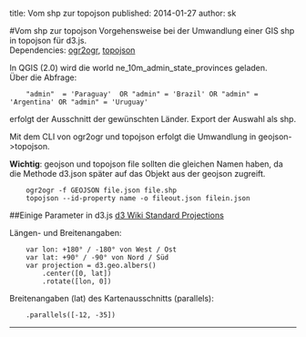title: Vom shp zur topojson
published: 2014-01-27
author: sk

#Vom shp zur topojson
Vorgehensweise bei der Umwandlung einer GIS shp in topojson für d3.js.  
Dependencies: [ogr2ogr](http://www.gdal.org/ogr2ogr.html), [topojson](https://github.com/mbostock/topojson/wiki/Command-Line-Reference)


In QGIS (2.0) wird die world ne_10m_admin_state_provinces geladen.  
Über die Abfrage:  

		"admin"  = 'Paraguay'  OR "admin" = 'Brazil' OR "admin" = 'Argentina' OR "admin" = 'Uruguay'
erfolgt der Ausschnitt der gewünschten Länder. Export der Auswahl als shp.

Mit dem CLI von ogr2ogr und topojson erfolgt die Umwandlung in geojson->topojson.

**Wichtig**: geojson und topojson file sollten die gleichen Namen haben, da die Methode d3.json später auf das Objekt aus der geojson zugreift.

		ogr2ogr -f GEOJSON file.json file.shp
		topojson --id-property name -o fileout.json filein.json

##Einige Parameter in d3.js
[d3 Wiki Standard Projections](https://github.com/mbostock/d3/wiki/Geo-Projections#wiki-standard-projections)

Längen- und Breitenangaben:  

		var lon: +180° / -180° von West / Ost
		var lat: +90° / -90° von Nord / Süd
		var projection = d3.geo.albers()
            .center([0, lat])
            .rotate([lon, 0])

Breitenangaben (lat) des Kartenausschnitts (parallels):

		.parallels([-12, -35])

---